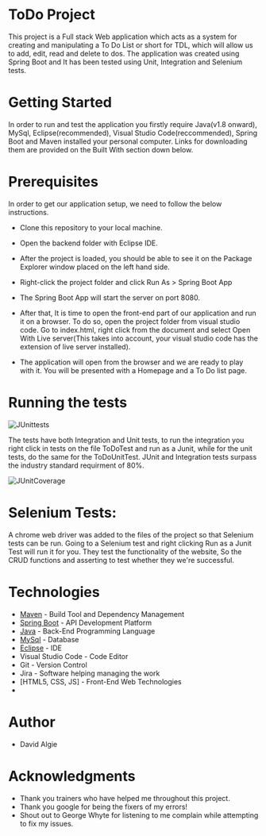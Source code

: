 # ToDo Project
This project is a Full stack Web application which acts as a system for creating and manipulating a To Do List or short for TDL, which will allow us to add, edit, read and delete to dos. The application was created using Spring Boot and It has been tested using Unit, Integration and Selenium tests.

# Getting Started
In order to run and test the application you firstly require Java(v1.8 onward), MySql, Eclipse(recommended), Visual Studio Code(reccommended), Spring Boot and Maven installed your personal computer. Links for downloading them are provided on the Built With section down below.

# Prerequisites
In order to get our application setup, we need to follow the below instructions.

- Clone this repository to your local machine.

- Open the backend folder with Eclipse IDE.

- After the project is loaded, you should be able to see it on the Package Explorer window placed on the left hand side.

- Right-click the project folder and click Run As > Spring Boot App

- The Spring Boot App will start the server on port 8080.

- After that, It is time to open the front-end part of our application and run it on a browser. To do so, open the project folder from visual studio code. Go to index.html, right click from the document and select Open With Live server(This takes into account, your visual studio code has the extension of live server installed).

- The application will open from the browser and we are ready to play with it. You will be presented with a Homepage and a To Do list page.

# Running the tests

![JUnittests](https://user-images.githubusercontent.com/18862661/128646115-2089d132-7182-4d0e-8914-777671179c08.png)

The tests have both Integration and Unit tests, to run the integration you right click in tests on the file ToDoTest and run as a Junit, while for the unit tests, do the same for the ToDoUnitTest. JUnit and Integration tests surpass the industry standard requirment of 80%.

![JUnitCoverage](https://user-images.githubusercontent.com/18862661/128646064-399602e4-b678-4ea7-ae63-0fc6b3689813.png)
# Selenium Tests:
A chrome web driver was added to the files of the project so that Selenium tests can be run. Going to a Selenium test and right clicking Run as a Junit Test will run it for you. They test the functionality of the website, So the CRUD functions and asserting to test whether they we're successful.

# Technologies
- [Maven](https://maven.apache.org/) - Build Tool and Dependency Management
- [Spring Boot](https://spring.io/projects/spring-boot) - API Development Platform
- [Java](https://www.java.com/en/) - Back-End Programming Language
- [MySql](https://www.mysql.com/) - Database
- [Eclipse](https://www.eclipse.org/) - IDE
- Visual Studio Code - Code Editor
- Git - Version Control
- Jira - Software helping managing the work
- [HTML5, CSS, JS] - Front-End Web Technologies
- 
# Author
- David Algie

# Acknowledgments
- Thank you trainers who have helped me throughout this project.
- Thank you google for being the fixers of my errors!
- Shout out to George Whyte for listening to me complain while attempting to fix my issues.
